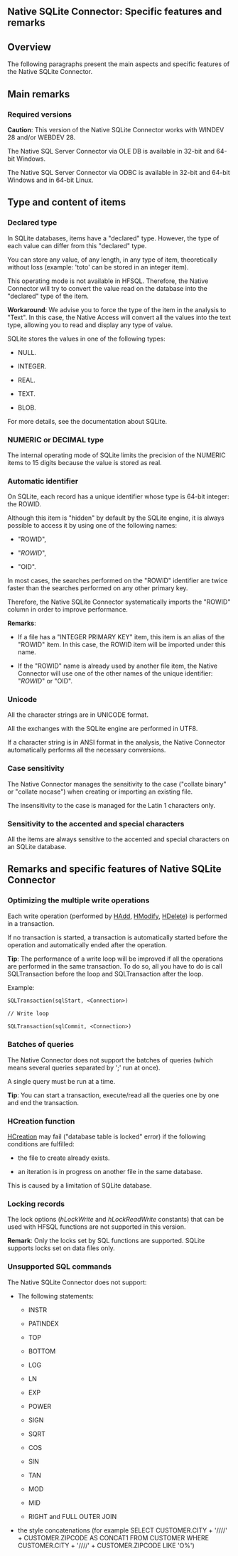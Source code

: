 
## Native SQLite Connector: Specific features and remarks
			

<a name="NOTE1"></a>
<a name="NOTE1_1"></a>


## Overview
<a name="overview_ELTTEXTE000242"></a>
The following paragraphs present the main aspects and specific features of the Native SQLite Connector.

<a name="NOTE2"></a>
<a name="NOTE2_1"></a>


## Main remarks
<a name="main_remarks_ELTTEXTE000266"></a>


### Required versions
<a name="required_versions_ELTPARAGRAPHE000017"></a>

**Caution**: This version of the Native SQLite Connector works with WINDEV 28 and/or WEBDEV 28.

The Native SQL Server Connector via OLE DB is available in 32-bit and 64-bit Windows. 

The Native SQL Server Connector via ODBC is available in 32-bit and 64-bit Windows and in 64-bit Linux. 

<a name="NOTE2_2"></a>


## Type and content of items
<a name="type_and_content_items_ELTTEXTE000290"></a>


### Declared type
<a name="declared_type_ELTPARAGRAPHE000033"></a>

In SQLite databases, items have a "declared" type. However, the type of each value can differ from this "declared" type. 

You can store any value, of any length, in any type of item, theoretically without loss (example: 'toto' can be stored in an integer item).

This operating mode is not available in HFSQL. Therefore, the Native Connector will try to convert the value read on the database into the "declared" type of the item.

**Workaround**: We advise you to force the type of the item in the analysis to "Text". In this case, the Native Access will convert all the values into the text type, allowing you to read and display any type of value.

SQLite stores the values in one of the following types:  

- NULL.

- INTEGER. 

- REAL. 

- TEXT. 

- BLOB. 


For more details, see the documentation about SQLite. 
<a name="NOTE2_3"></a>


### NUMERIC or DECIMAL type
<a name="numeric_decimal_type_ELTPARAGRAPHE000056"></a>

The internal operating mode of SQLite limits the precision of the NUMERIC items to 15 digits because the value is stored as real.
<a name="NOTE2_4"></a>


### Automatic identifier
<a name="automatic_identifier_ELTPARAGRAPHE000063"></a>

On SQLite, each record has a unique identifier whose type is 64-bit integer: the ROWID.

Although this item is "hidden" by default by the SQLite engine, it is always possible to access it by using one of the following names: 

- "ROWID", 

- "_ROWID_", 

- "OID".




In most cases, the searches performed on the "ROWID" identifier are twice faster than the searches performed on any other primary key.

Therefore, the Native SQLite Connector systematically imports the "ROWID" column in order to improve performance.

**Remarks**: 

- If a file has a "INTEGER PRIMARY KEY" item, this item is an alias of the "ROWID" item. In this case, the ROWID item will be imported under this name.

- If the "ROWID" name is already used by another file item, the Native Connector will use one of the other names of the unique identifier: "_ROWID_" or "OID".



<a name="NOTE2_5"></a>


### Unicode
<a name="unicode_ELTPARAGRAPHE000085"></a>

All the character strings are in UNICODE format. 

All the exchanges with the SQLite engine are performed in UTF8.

If a character string is in ANSI format in the analysis, the Native Connector automatically performs all the necessary conversions.
<a name="NOTE2_6"></a>


### Case sensitivity
<a name="case_sensitivity_ELTPARAGRAPHE000096"></a>

The Native Connector manages the sensitivity to the case ("collate binary" or "collate nocase") when creating or importing an existing file.

The insensitivity to the case is managed for the Latin 1 characters only.
<a name="NOTE2_7"></a>


### Sensitivity to the accented and special characters
<a name="sensitivity_the_accented_and_special_characters_ELTPARAGRAPHE000105"></a>

All the items are always sensitive to the accented and special characters on an SQLite database. 

<a name="NOTE3"></a>
<a name="NOTE3_1"></a>


## Remarks and specific features of Native SQLite Connector
<a name="remarks_and_specific_features_native_sqlite_connector_ELTTEXTE000344"></a>


### Optimizing the multiple write operations
<a name="optimizing_the_multiple_write_operations_ELTPARAGRAPHE000114"></a>

Each write operation (performed by [HAdd](../WDLang4/3044147.md), [HModify](../WDLang4/3044042.md), [HDelete](../WDLang4/3044018.md)) is performed in a transaction. 

If no transaction is started, a transaction is automatically started before the operation and automatically ended after the operation.

**Tip**: The performance of a write loop will be improved if all the operations are performed in the same transaction. 
To do so, all you have to do is call SQLTransaction before the loop and SQLTransaction after the loop.

Example: 


```txt
SQLTransaction(sqlStart, <Connection>) 

// Write loop

SQLTransaction(sqlCommit, <Connection>)
```

<a name="NOTE3_2"></a>


### Batches of queries
<a name="batches_queries_ELTPARAGRAPHE000139"></a>

The Native Connector does not support the batches of queries (which means several queries separated by ';' run at once). 

A single query must be run at a time.

**Tip**: You can start a transaction, execute/read all the queries one by one and end the transaction. 
<a name="NOTE3_3"></a>


### HCreation function
<a name="hcreation_function_ELTPARAGRAPHE000150"></a>

[HCreation](../WDLang4/3044255.md) may fail ("database table is locked" error) if the following conditions are fulfilled: 

- the file to create already exists.

- an iteration is in progress on another file in the same database.




This is caused by a limitation of SQLite database. 
<a name="NOTE3_4"></a>


### Locking records
<a name="locking_records_ELTPARAGRAPHE000164"></a>

The lock options (*hLockWrite* and *hLockReadWrite* constants) that can be used with HFSQL functions are not supported in this version.

**Remark**: Only the locks set by SQL functions are supported. SQLite supports locks set on data files only. 
<a name="NOTE3_5"></a>


### Unsupported SQL commands
<a name="unsupported_sql_commands_ELTPARAGRAPHE000173"></a>

The Native SQLite Connector does not support: 

- The following statements: 

	- INSTR

	- PATINDEX

	- TOP

	- BOTTOM

	- LOG

	- LN

	- EXP

	- POWER 

	- SIGN

	- SQRT

	- COS

	- SIN

	- TAN

	- MOD

	- MID

	- RIGHT and FULL OUTER JOIN




- the style concatenations (for example SELECT CUSTOMER.CITY + '////' + CUSTOMER.ZIPCODE AS CONCAT1 FROM CUSTOMER WHERE CUSTOMER.CITY + '////' + CUSTOMER.ZIPCODE LIKE 'O%')






